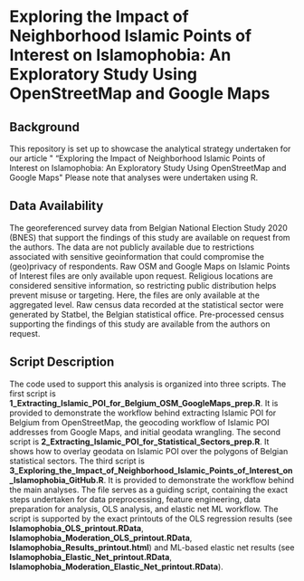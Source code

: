 # Exploring the Impact of Neighborhood Islamic Points of Interest on Islamophobia: An Exploratory Study Using OpenStreetMap and Google Maps

## Background

This repository is set up to showcase the analytical strategy undertaken for our article " “Exploring the Impact of Neighborhood Islamic Points of Interest on Islamophobia: An Exploratory Study Using OpenStreetMap and Google Maps" Please note that analyses were undertaken using R. 

## Data Availability

The georeferenced survey data from Belgian National Election Study 2020 (BNES) that support the findings of this study are available on request from the authors. The data are not publicly available due to restrictions associated with sensitive geoinformation that could compromise the (geo)privacy of respondents. Raw OSM and Google Maps on Islamic Points of Interest files are only available upon request. Religious locations are considered sensitive information, so restricting public distribution helps prevent misuse or targeting. Here, the files are only available at the aggregated level. Raw census data recorded at the statistical sector were generated by Statbel, the Belgian statistical office. Pre-processed census supporting the findings of this study are available from the authors on request.

## Script Description

The code used to support this analysis is organized into three scripts. The first script is **1_Extracting_Islamic_POI_for_Belgium_OSM_GoogleMaps_prep.R**. It is provided to demonstrate the workflow behind extracting Islamic POI for Belgium from OpenStreetMap, the geocoding workflow of Islamic POI addresses from Google Maps, and initial geodata wrangling. The second script is **2_Extracting_Islamic_POI_for_Statistical_Sectors_prep.R**. It shows how to overlay geodata on Islamic POI over the polygons of Belgian statistical sectors. The third script is **3_Exploring_the_Impact_of_Neighborhood_Islamic_Points_of_Interest_on_Islamophobia_GitHub.R**. It is provided to demonstrate the workflow behind the main analyses. The file serves as a guiding script, containing the exact steps undertaken for data preprocessing, feature engineering, data preparation for analysis, OLS analysis, and elastic net ML workflow. The script is supported by the exact printouts of the OLS regression results (see **Islamophobia_OLS_printout.RData**, **Islamophobia_Moderation_OLS_printout.RData**, **Islamophobia_Results_printout.html**) and ML-based elastic net results (see **Islamophobia_Elastic_Net_printout.RData**, **Islamophobia_Moderation_Elastic_Net_printout.RData**). 
